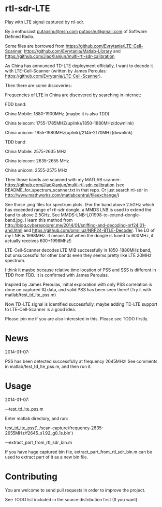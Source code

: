 rtl-sdr-LTE
===========

Play with LTE signal captured by rtl-sdr.

By a enthusiast <putaoshu@msn.com> <putaoshu@gmail.com> of Software Defined Radio.

Some files are borrowed from https://github.com/Evrytania/LTE-Cell-Scanner, https://github.com/Evrytania/Matlab-Library and https://github.com/JiaoXianjun/multi-rtl-sdr-calibration

As China has announced TD-LTE deployment officially, I want to decode it with LTE-Cell-Scanner (written by James Peroulas: https://github.com/Evrytania/LTE-Cell-Scanner).

Then there are some discoveries:

Frequencies of LTE in China are discovered by searching in internet:

FDD band:

China Mobile:  1880-1900MHz (maybe it is also TDD)

China telecom: 1755-1785MHZ(uplink)/1850-1880MHz(downlink)

China unicom:  1955-1980MHz(uplink)/2145-2170MHz(downlink)

TDD band:

China Mobile:  2575-2635 MHz

China telecom: 2635-2655 MHz

China unicom:  2555-2575 MHz

Then those bands are scanned with my MATLAB scanner: https://github.com/JiaoXianjun/multi-rtl-sdr-calibration (see README_for_spectrum_scanner.txt in that repo. Or just search rtl-sdr in http://www.mathworks.com/matlabcentral/fileexchange/)

See those .png files for spectrum plots. (For the band above 2.5GHz which has exceeded range of rtl-sdr dongle, a MMDS LNB is used to extend the band to above 2.5GHz. 
See MMDS-LNB-LO1998-to-extend-dongle-band.jpg. I learn this method from http://blog.cyberexplorer.me/2014/01/sniffing-and-decoding-nrf24l01-and.html and https://github.com/omriiluz/NRF24-BTLE-Decoder. 
The LO of my LNB is 1998MHz. It means that when the dongle is tuned to 600MHz, it actually receives 600+1998Mhz!)

LTE-Cell-Scanner decodes LTE MIB successfully in 1850-1880MHz band, but unsuccessful for other bands even they seems pretty like LTE 20MHz spectrum.

I think it maybe because relative time location of PSS and SSS is different in TDD from FDD. It is confirmed with James Peroulas.

Inspired by James Peroulas, initial exploration with only PSS correlation is done on captured IQ data, and valid PSS has been seen there! (Try it with matlab/test_td_lte_pss.m)

Now TD-LTE signal is identified successfully, maybe adding TD-LTE support to LTE-Cell-Scanner is a good idea.

Please join me if you are also interested in this. Please see TODO firstly.

News
=======================
2014-01-07:

PSS has been detected successfully at frequency 2645MHz! See comments in matlab/test_td_lte_pss.m, and then run it.

Usage
=======================
2014-01-07:

--test_td_lte_pss.m

Enter matlab directory, and run:

test_td_lte_pss('../scan-capture/frequency-2635-2655MHz/f2645_s1.92_g0_1s.bin')

--extract_part_from_rtl_sdr_bin.m

If you have huge captured bin file, extract_part_from_rtl_sdr_bin.m can be used to extract part of it as a new bin file.

Contributing
=======================
You are welcome to send pull requests in order to improve the project.

See TODO list included in the source distribution first (If you want).


